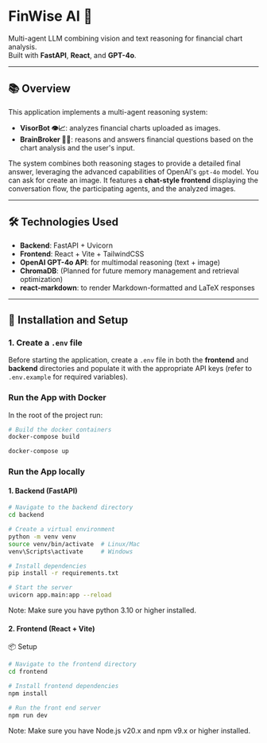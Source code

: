 # FinWise AI 🚀

Multi-agent LLM combining vision and text reasoning for financial chart analysis.  
Built with **FastAPI**, **React**, and **GPT-4o**.

---

## 📚 Overview

This application implements a multi-agent reasoning system:
- **VisorBot 👁️📈**: analyzes financial charts uploaded as images.
- **BrainBroker 🧠💬**: reasons and answers financial questions based on the chart analysis and the user's input.

The system combines both reasoning stages to provide a detailed final answer, leveraging the advanced capabilities of OpenAI's `gpt-4o` model.
You can ask for create an image.
It features a **chat-style frontend** displaying the conversation flow, the participating agents, and the analyzed images.

---

## 🛠️ Technologies Used

- **Backend**: FastAPI + Uvicorn
- **Frontend**: React + Vite + TailwindCSS
- **OpenAI GPT-4o API**: for multimodal reasoning (text + image)
- **ChromaDB**: (Planned for future memory management and retrieval optimization)
- **react-markdown**: to render Markdown-formatted and LaTeX responses
---

## 🚀 Installation and Setup

### 1. **Create a `.env` file**

Before starting the application, create a `.env` file in both the **frontend** and **backend** directories and populate it with the appropriate API keys (refer to `.env.example` for required variables).

### Run the App with Docker
In the root of the project run:
```bash
# Build the docker containers
docker-compose build

docker-compose up
```

### Run the App locally 

#### 1. Backend (FastAPI)

```bash
# Navigate to the backend directory
cd backend

# Create a virtual environment
python -m venv venv
source venv/bin/activate  # Linux/Mac
venv\Scripts\activate     # Windows

# Install dependencies
pip install -r requirements.txt

# Start the server
uvicorn app.main:app --reload
```
Note: Make sure you have python 3.10 or higher installed.

#### 2. Frontend (React + Vite)
📦 Setup

```bash
# Navigate to the frontend directory
cd frontend

# Install frontend dependencies
npm install

# Run the front end server
npm run dev
```

Note: Make sure you have Node.js v20.x and npm v9.x or higher installed.


